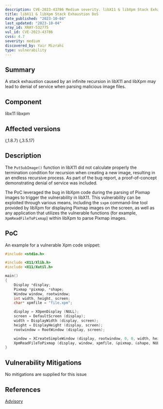 ```yaml
---
description: CVE-2023-43786 Medium severity. libX11 & libXpm Stack Exhaustion DoS
title: libX11 & libXpm Stack Exhaustion DoS
date_published: "2023-10-04"
last_updated: "2023-10-04"
xray_id: XRAY-532775
vul_id: CVE-2023-43786
cvss: 4.7
severity: medium
discovered_by: Yair Mizrahi
type: vulnerability
---
```

## Summary
A stack exhaustion caused by an infinite recursion in libX11 and libXpm may lead to denial of service when parsing malicious image files.

## Component
libx11
libxpm

## Affected versions
(,1.8.7)
(,3.5.17)

## Description
The `PutSubImage()` function in libX11 did not calculate properly the termination condition for recursion when creating a new image, resulting in an endless recursive process.
As part of the bug report, a proof-of-concept demonstrating denial of service was included.

The PoC leveraged the bug in libXpm code during the parsing of Pixmap images to trigger the vulnerability in libX11.
This vulnerability can be exploited through various means, including the `sxpm` command-line tool provided by libXpm for displaying Pixmap images on the screen, as well as any application that utilizes the vulnerable functions (for example, `XpmReadFileToPixmap`) within libXpm to parse Pixmap images.

## PoC

An example for a vulnerable Xpm code snippet:
```c
#include <stdio.h>

#include <X11/Xlib.h>
#include <X11/Xutil.h>

main()
{
	Display *display;
	Pixmap *pixmap, *shape;
	Window window, rootwindow;
	int width, height, screen;
	char* xpmfile = "file.xpm";

	display = XOpenDisplay (NULL);
	screen = DefaultScreen (display);
	width = DisplayWidth (display, screen);
	height = DisplayHeight (display, screen);
	rootwindow = RootWindow (display, screen);

	window = XCreateSimpleWindow (display, rootwindow, 0, 0, width, height, 0, 0, 0);
	XpmReadFileToPixmap (display, window, xpmfile, &pixmap, &shape, NULL);
}
```

## Vulnerability Mitigations
No mitigations are supplied for this issue

## References
[Advisory](https://lists.x.org/archives/xorg-announce/2023-October/003424.html)
